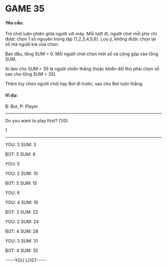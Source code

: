 # GAME 35

#### **Yêu cầu:**

Trò chơi luân phiên giữa người với máy. Mỗi lượt đi, người chơi mỗi phe chỉ được chọn 1 số nguyên trong tập {1,2,3,4,5,6}. Lưu ý, không được chọn lại số mà người kia vừa chọn.

Ban đầu, tổng SUM = 0. Mỗi người chơi chọn một số và cộng gộp vào tổng SUM.

Ai làm cho SUM = 35 là người chiến thắng (hoặc khiến đối thủ phải chọn số sao cho tổng SUM > 35).

Thêm tùy chọn người chơi hay Bot đi trước, sao cho Bot luôn thắng.

#### Ví dụ:

B: Bot,	P: Player

-----------------------------------

Do you want to play first? (1/0)

1

------------------------

YOU:    3
SUM:    3

BOT:    5
SUM:    8

YOU:    5

YOU:    2
SUM:    10

BOT:    5
SUM:    15

YOU:    6

YOU:    4
SUM:    19

BOT:    3
SUM:    22

YOU:    2
SUM:    24

BOT:    4
SUM:    28

YOU:    3
SUM:    31

BOT:    4
SUM:    35

-----YOU LOST-----